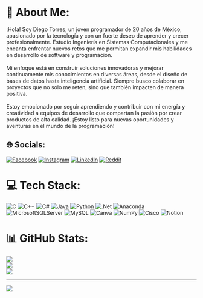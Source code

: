 # 💫 About Me:
¡Hola! Soy Diego Torres, un joven programador de 20 años de México, apasionado por la tecnología y con un fuerte deseo de aprender y crecer profesionalmente. Estudio Ingeniería en Sistemas Computacionales y me encanta enfrentar nuevos retos que me permitan expandir mis habilidades en desarrollo de software y programación.<br><br>Mi enfoque está en construir soluciones innovadoras y mejorar continuamente mis conocimientos en diversas áreas, desde el diseño de bases de datos hasta inteligencia artificial. Siempre busco colaborar en proyectos que no solo me reten, sino que también impacten de manera positiva.<br><br>Estoy emocionado por seguir aprendiendo y contribuir con mi energía y creatividad a equipos de desarrollo que compartan la pasión por crear productos de alta calidad. ¡Estoy listo para nuevas oportunidades y aventuras en el mundo de la programación!


## 🌐 Socials:
[![Facebook](https://img.shields.io/badge/Facebook-%231877F2.svg?logo=Facebook&logoColor=white)](https://facebook.com/https://www.facebook.com/profile.php?id=100031300970533) [![Instagram](https://img.shields.io/badge/Instagram-%23E4405F.svg?logo=Instagram&logoColor=white)](https://instagram.com/https://www.instagram.com/diek_torres/) [![LinkedIn](https://img.shields.io/badge/LinkedIn-%230077B5.svg?logo=linkedin&logoColor=white)](https://linkedin.com/in/www.linkedin.com/in/diego-torres-pérez-075907327) [![Reddit](https://img.shields.io/badge/Reddit-%23FF4500.svg?logo=Reddit&logoColor=white)](https://reddit.com/user/https://www.reddit.com/user/AbleBake7032/) 

# 💻 Tech Stack:
![C](https://img.shields.io/badge/c-%2300599C.svg?style=for-the-badge&logo=c&logoColor=white) ![C++](https://img.shields.io/badge/c++-%2300599C.svg?style=for-the-badge&logo=c%2B%2B&logoColor=white) ![C#](https://img.shields.io/badge/c%23-%23239120.svg?style=for-the-badge&logo=csharp&logoColor=white) ![Java](https://img.shields.io/badge/java-%23ED8B00.svg?style=for-the-badge&logo=openjdk&logoColor=white) ![Python](https://img.shields.io/badge/python-3670A0?style=for-the-badge&logo=python&logoColor=ffdd54) ![.Net](https://img.shields.io/badge/.NET-5C2D91?style=for-the-badge&logo=.net&logoColor=white) ![Anaconda](https://img.shields.io/badge/Anaconda-%2344A833.svg?style=for-the-badge&logo=anaconda&logoColor=white) ![MicrosoftSQLServer](https://img.shields.io/badge/Microsoft%20SQL%20Server-CC2927?style=for-the-badge&logo=microsoft%20sql%20server&logoColor=white) ![MySQL](https://img.shields.io/badge/mysql-4479A1.svg?style=for-the-badge&logo=mysql&logoColor=white) ![Canva](https://img.shields.io/badge/Canva-%2300C4CC.svg?style=for-the-badge&logo=Canva&logoColor=white) ![NumPy](https://img.shields.io/badge/numpy-%23013243.svg?style=for-the-badge&logo=numpy&logoColor=white) ![Cisco](https://img.shields.io/badge/cisco-%23049fd9.svg?style=for-the-badge&logo=cisco&logoColor=black) ![Notion](https://img.shields.io/badge/Notion-%23000000.svg?style=for-the-badge&logo=notion&logoColor=white)
# 📊 GitHub Stats:
![](https://github-readme-stats.vercel.app/api?username=diegoTorresLab&theme=merko&hide_border=false&include_all_commits=true&count_private=false)<br/>
![](https://github-readme-streak-stats.herokuapp.com/?user=diegoTorresLab&theme=merko&hide_border=false)<br/>
![](https://github-readme-stats.vercel.app/api/top-langs/?username=diegoTorresLab&theme=merko&hide_border=false&include_all_commits=true&count_private=false&layout=compact)

---
[![](https://visitcount.itsvg.in/api?id=diegoTorresLab&icon=0&color=3)](https://visitcount.itsvg.in)

<!-- Proudly created with GPRM ( https://gprm.itsvg.in ) -->
